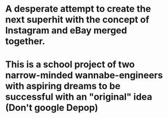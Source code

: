 # A desperate attempt to create the next superhit with the concept of Instagram and eBay merged together.

# This is a school project of two narrow-minded wannabe-engineers with aspiring dreams to be successful with an "original" idea (Don't google Depop)
